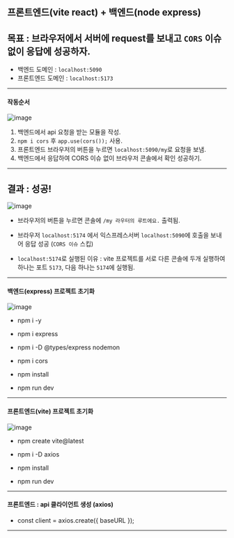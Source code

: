 ## 프론트엔드(vite react) + 백엔드(node express)

## 목표 : 브라우저에서 서버에 request를 보내고 `CORS` 이슈 없이 응답에 성공하자.

- 백엔드 도메인 : `localhost:5090`
- 프론트엔드 도메인 : `localhost:5173`

---

#### 작동순서

![image](https://github.com/user-attachments/assets/45ea7f8e-7fb5-40be-b00c-359260cf5550)

1. 백엔드에서 api 요청을 받는 모듈을 작성.
2. `npm i cors` 후 `app.use(cors());` 사용.
3. 프론트엔드 브라우저의 버튼을 누르면 `localhost:5090/my`로 요청을 보냄.
4. 백엔드에서 응답하여 CORS 이슈 없이 브라우저 콘솔에서 확인 성공하기.

---

## 결과 : 성공!

![image](https://github.com/user-attachments/assets/391552fd-0b8d-49d8-a8a0-ff56776c9a90)

- 브라우저의 버튼을 누르면 콘솔에 `/my 라우터의 루트에요.` 출력됨.

- 브라우저 `localhost:5174` 에서 익스프레스서버 `localhost:5090`에 호출을 보내어 응답 성공 (`CORS 이슈` 스킵)

- `localhost:5174`로 실행된 이유 : vite 프로젝트를 서로 다른 콘솔에 두개 실행하여 하나는 포트 `5173`, 다음 하나는 `5174`에 실행됨.

---

#### 백엔드(express) 프로젝트 초기화

![image](https://github.com/user-attachments/assets/89ddf69c-c73a-4a47-9e86-b8596869a624)

- npm i -y

- npm i express

- npm i -D @types/express nodemon

- npm i cors

- npm install

- npm run dev

---

#### 프론트엔드(vite) 프로젝트 초기화

![image](https://github.com/user-attachments/assets/007e91e0-4e8b-447e-a32d-d67ffe7408e3)


- npm create vite@latest

- npm i -D axios

- npm install

- npm run dev

---

#### 프론트엔드 : api 클라이언트 생성 (axios)

- const client = axios.create({ baseURL });

---
